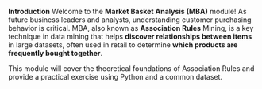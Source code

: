 **Introduction**
Welcome to the **Market Basket Analysis (MBA)** module! As future business leaders and analysts, understanding customer purchasing behavior is critical. MBA, also known as **Association Rules** Mining, is a key technique in data mining that helps **discover relationships between items** in large datasets, often used in retail to determine **which products are frequently bought together**.

This module will cover the theoretical foundations of Association Rules and provide a practical exercise using Python and a common dataset.


